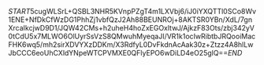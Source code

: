 $START$5cugWLSrL+QSBL3NHR5KVnpPZgT4m1LXVbj6/iJ0iYXQTTl0SCo8Wv1ENE+NfDkCfWzDG1PhhZj1vbfQzJ2Ah88BEUNROj+8AKTSR0YBn/XdL/7gnXrcaIkcjwD9D1/JQW42CMs+h2uheH4hoZxEGOxltwJ/AjkzF83Ots/zbj342yV0tCdU5x7MLWO6OlUyrSsVzS8QMwuhMyeqaJI/VR1k1ocIwRibtbJRQooiMacFHK6wq5/mh2sirXDVYXzDDKm/X3RdfyL0DvFkdnAcAak30z+Ztzz4A8hlLwJbCCC6eoUhCXldYNpeWTCPVMXE0QFlyEPO6wDiLD4eO25glQ==$END$